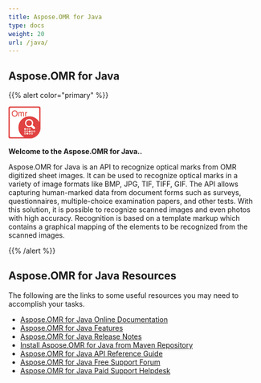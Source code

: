 ```yaml
---
title: Aspose.OMR for Java
type: docs
weight: 20
url: /java/
---
```


## Aspose.OMR for Java

{{% alert color="primary" %}} 

**![Aspose.OMR for Java Product Logo](home_1.png)**

**Welcome to the Aspose.OMR for Java..**

Aspose.OMR for Java is an API to recognize optical marks from OMR digitized sheet images. It can be used to recognize optical marks in a variety of image formats like BMP, JPG, TIF, TIFF, GIF. The API allows capturing human-marked data from document forms such as surveys, questionnaires, multiple-choice examination papers, and other tests. With this solution, it is possible to recognize scanned images and even photos with high accuracy. Recognition is based on a template markup which contains a graphical mapping of the elements to be recognized from the scanned images.

{{% /alert %}} 

## Aspose.OMR for Java Resources

The following are the links to some useful resources you may need to accomplish your tasks.

- [Aspose.OMR for Java Online Documentation](/omr/java/)
- [Aspose.OMR for Java Features](/omr/java/features-list/)
- [Aspose.OMR for Java Release Notes](/omr/java/release-notes/)
- [Install Aspose.OMR for Java from Maven Repository](/omr/java/installation/)
- [Aspose.OMR for Java API Reference Guide](https://apireference.aspose.com/java/omr)
- [Aspose.OMR for Java Free Support Forum](https://forum.aspose.com/c/omr)
- [Aspose.OMR for Java Paid Support Helpdesk](https://helpdesk.aspose.com/)
